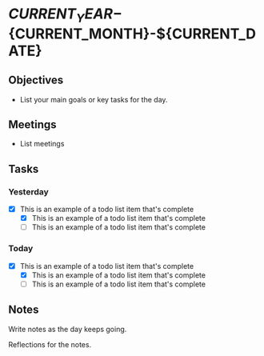 # ${CURRENT_YEAR}-${CURRENT_MONTH}-${CURRENT_DATE}

## Objectives

- List your main goals or key tasks for the day.

## Meetings

- List meetings

## Tasks

### Yesterday

- [x] This is an example of a todo list item that's complete
  - [x] This is an example of a todo list item that's complete
  - [ ] This is an example of a todo list item that's complete

### Today

- [x] This is an example of a todo list item that's complete
  - [x] This is an example of a todo list item that's complete
  - [ ] This is an example of a todo list item that's complete

## Notes 

Write notes as the day keeps going. 

Reflections for the notes.
